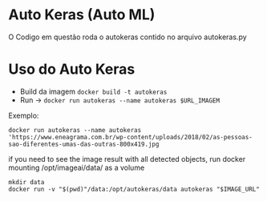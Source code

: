 # Auto Keras (Auto ML)
O Codigo em questão roda o autokeras contido no arquivo autokeras.py

# Uso do Auto Keras
 * Build da imagem ```docker build -t autokeras```
 * Run -> ```docker run autokeras --name autokeras $URL_IMAGEM ```

Exemplo:

 ``` docker run autokeras --name autokeras 'https://www.eneagrama.com.br/wp-content/uploads/2018/02/as-pessoas-sao-diferentes-umas-das-outras-800x419.jpg ```



if you need to see the image result with all detected objects, run docker mounting /opt/imageai/data/ as a volume
```
mkdir data
docker run -v "$(pwd)"/data:/opt/autokeras/data autokeras "$IMAGE_URL"
``` 

